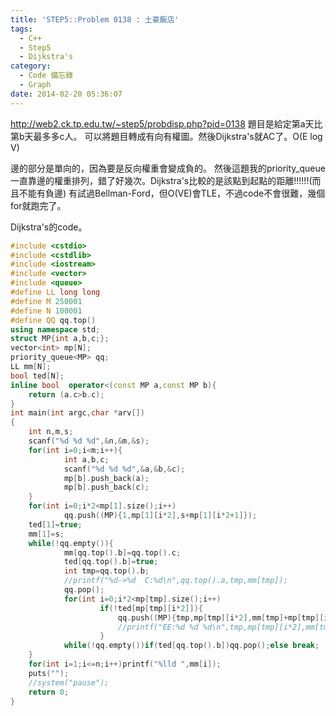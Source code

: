 ```yaml
---
title: 'STEP5::Problem 0138 : 土豪飯店'
tags:
  - C++
  - Step5
  - Dijkstra's
category:
  - Code 備忘錄
  - Graph
date: 2014-02-20 05:36:07
---
```



http://web2.ck.tp.edu.tw/~step5/probdisp.php?pid=0138
題目是給定第a天比第b天最多多c人。
可以將題目轉成有向有權圖。然後Dijkstra's就AC了。O(E log V)

<!--more-->

邊的部分是單向的，因為要是反向權重會變成負的。
然後這題我的priority_queue一直靠邊的權重排列，錯了好幾次。Dijkstra's比較的是該點到起點的距離!!!!!!(而且不能有負邊)
有試過Bellman-Ford，但O(VE)會TLE，不過code不會很難，幾個for就跑完了。

Dijkstra's的code。


``` c++
#include <cstdio>
#include <cstdlib>
#include <iostream>
#include <vector>
#include <queue>
#define LL long long
#define M 250001
#define N 100001
#define QQ qq.top()
using namespace std;
struct MP{int a,b,c;};
vector<int> mp[N];
priority_queue<MP> qq;
LL mm[N];
bool ted[N];
inline bool  operator<(const MP a,const MP b){
    return (a.c>b.c);
}
int main(int argc,char *arv[])
{
    int n,m,s;
    scanf("%d %d %d",&n,&m,&s);
    for(int i=0;i<m;i++){
            int a,b,c;
            scanf("%d %d %d",&a,&b,&c);
            mp[b].push_back(a);
            mp[b].push_back(c);
    }
    for(int i=0;i*2<mp[1].size();i++)
            qq.push((MP){1,mp[1][i*2],s+mp[1][i*2+1]});
    ted[1]=true;
    mm[1]=s;
    while(!qq.empty()){
            mm[qq.top().b]=qq.top().c;
            ted[qq.top().b]=true;
            int tmp=qq.top().b;
            //printf("%d->%d  C:%d\n",qq.top().a,tmp,mm[tmp]);
            qq.pop();
            for(int i=0;i*2<mp[tmp].size();i++)
                    if(!ted[mp[tmp][i*2]]){
                        qq.push((MP){tmp,mp[tmp][i*2],mm[tmp]+mp[tmp][i*2+1]});
                        //printf("EE:%d %d %d\n",tmp,mp[tmp][i*2],mm[tmp]+mp[tmp][i*2+1]);
                    }
            while(!qq.empty())if(ted[qq.top().b])qq.pop();else break;
    }
    for(int i=1;i<=n;i++)printf("%lld ",mm[i]);
    puts("");
    //system("pause");
    return 0;
}
```